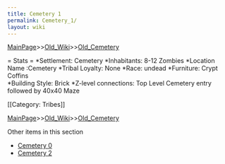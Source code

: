 ```yaml
---
title: Cemetery 1
permalink: Cemetery_1/
layout: wiki
---
```


[MainPage](/keeperrl_wiki/ "wikilink")>>[Old_Wiki](/keeperrl_wiki/Old_Wiki "wikilink")>>[Old_Cemetery](/keeperrl_wiki/Old_Cemetery "wikilink")

= Stats =
*Settlement: Cemetery 
*Inhabitants: 8-12 Zombies
*Location Name :Cemetery 
*Tribal Loyalty: None
*Race: undead
*Furniture: Crypt Coffins  
*Building Style: Brick 
*Z-level connections: Top Level Cemetery entry followed by 40x40 Maze   

[[Category: Tribes]]

[MainPage](/keeperrl_wiki/ "wikilink")>>[Old_Wiki](/keeperrl_wiki/Old_Wiki "wikilink")>>[Old_Cemetery](/keeperrl_wiki/Old_Cemetery "wikilink")

Other items in this section
-    [Cemetery 0](/keeperrl_wiki/Cemetery_0 "wikilink")
-    [Cemetery 2](/keeperrl_wiki/Cemetery_2 "wikilink")
